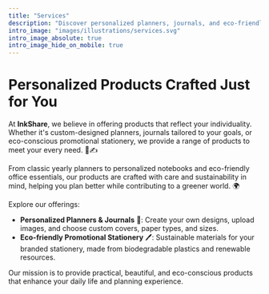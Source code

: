 ```yaml
---
title: "Services"
description: "Discover personalized planners, journals, and eco-friendly stationery designed for your unique needs."
intro_image: "images/illustrations/services.svg"
intro_image_absolute: true
intro_image_hide_on_mobile: true
---
```


# Personalized Products Crafted Just for You

At **InkShare**, we believe in offering products that reflect your individuality. Whether it's custom-designed planners, journals tailored to your goals, or eco-conscious promotional stationery, we provide a range of products to meet your every need. 🌿✍️

From classic yearly planners to personalized notebooks and eco-friendly office essentials, our products are crafted with care and sustainability in mind, helping you plan better while contributing to a greener world. 🌍

Explore our offerings:

- **Personalized Planners & Journals** 📓: Create your own designs, upload images, and choose custom covers, paper types, and sizes.
- **Eco-friendly Promotional Stationery** 🖊️: Sustainable materials for your branded stationery, made from biodegradable plastics and renewable resources.

Our mission is to provide practical, beautiful, and eco-conscious products that enhance your daily life and planning experience.
